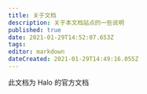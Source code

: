 ```yaml
---
title: 关于文档
description: 关于本文档站点的一些说明
published: true
date: 2021-01-29T14:52:07.653Z
tags: 
editor: markdown
dateCreated: 2021-01-29T14:49:16.055Z
---
```


此文档为 Halo 的官方文档